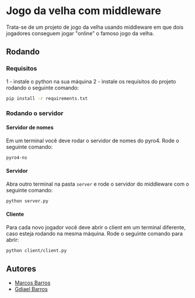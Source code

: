 # Jogo da velha com middleware
Trata-se de um projeto de jogo da velha usando middleware em que dois jogadores conseguem jogar "online" o famoso jogo da velha.


## Rodando
### Requisitos
1 - instale o python na sua máquina
2 - instale os requisitos do projeto rodando o seguinte comando:
```bash
pip install -r requirements.txt
```
### Rodando o servidor
#### Servidor de nomes
Em um terminal você deve rodar o servidor de nomes do pyro4. Rode o seguinte comando:

```bash
pyro4-ns
```

#### Servidor
Abra outro terminal na pasta `server` e rode o servidor do middleware com o seguinte comando:

```bash
python server.py 
```

#### Cliente
Para cada novo jogador você deve abrir o client em um terminal diferente, caso esteja rodando na mesma máquina. Rode o seguinte comando para abrir:

```bash
python client/client.py 
```

## Autores
- [Marcos Barros](https://github.com/MarcosBB)
- [Gdiael Barros](https://github.com/gdiael)
